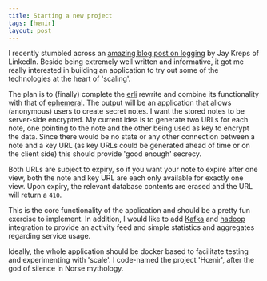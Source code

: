 ```yaml
---
title: Starting a new project
tags: [hœnir]
layout: post
---
```


I recently stumbled across an
[amazing blog post on logging](http://engineering.linkedin.com/distributed-systems/log-what-every-software-engineer-should-know-about-real-time-datas-unifying)
by Jay Kreps of LinkedIn. Beside being extremely well written and
informative, it got me really interested in building an application to
try out some of the technologies at the heart of 'scaling'.

The plan is to (finally) complete the
[erli](https://github.com/m2w/erli) rewrite and combine its
functionality with that of
[ephemeral](https://github.com/m2w/ephemeral). The output will be an
application that allows (anonymous) users to create secret notes. I
want the stored notes to be server-side encrypted. My current idea is
to generate two <abbr>URLs</abbr> for each note, one pointing to the
note and the other being used as key to encrypt the data. Since there
would be no state or any other connection between a note and a key
<abbr>URL</abbr> (as key <abbr>URLs</abbr> could be generated ahead of
time or on the client side) this should provide 'good enough'
secrecy.

Both <abbr>URLs</abbr> are subject to expiry, so if you want your note
to expire after one view, both the note and key <abbr>URL</abbr> are
each only available for exactly one view. Upon expiry, the relevant
database contents are erased and the <abbr>URL</abbr> will return a
`410`.

This is the core functionality of the application and should be a
pretty fun exercise to implement. In addition, I would like to add
[Kafka](http://kafka.apache.org/) and
[hadoop](http://hadoop.apache.org) integration to provide an activity
feed and simple statistics and aggregates regarding service
usage.

Ideally, the whole application should be docker based to facilitate
testing and experimenting with 'scale'. I code-named the project
'Hœnir', after the god of silence in Norse mythology.
